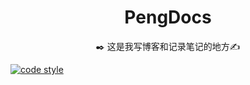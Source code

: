 <h1 align="center"> PengDocs </h1>
<p align="center">✒️ 这是我写博客和记录笔记的地方✍️</p>

[![code style](https://antfu.me/badge-code-style.svg)](https://github.com/antfu/eslint-config)
